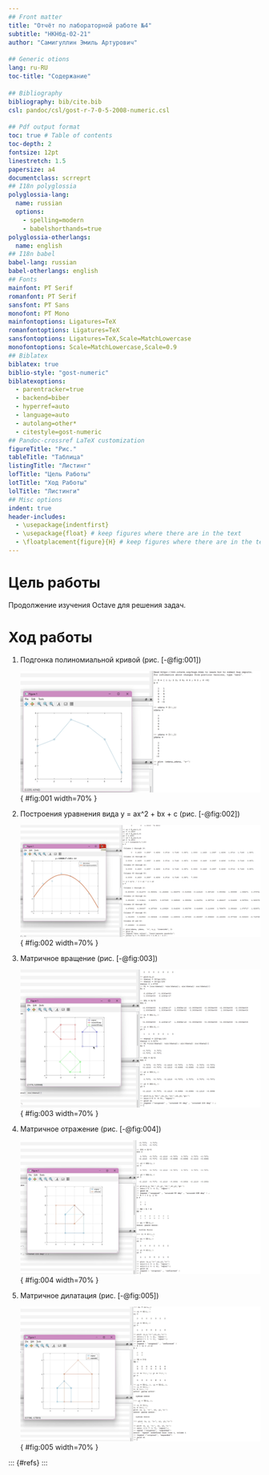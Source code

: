 ```yaml
---
## Front matter
title: "Отчёт по лабораторной работе №4"
subtitle: "НКНбд-02-21"
author: "Самигуллин Эмиль Артурович"

## Generic otions
lang: ru-RU
toc-title: "Содержание"

## Bibliography
bibliography: bib/cite.bib
csl: pandoc/csl/gost-r-7-0-5-2008-numeric.csl

## Pdf output format
toc: true # Table of contents
toc-depth: 2
fontsize: 12pt
linestretch: 1.5
papersize: a4
documentclass: scrreprt
## I18n polyglossia
polyglossia-lang:
  name: russian
  options:
	- spelling=modern
	- babelshorthands=true
polyglossia-otherlangs:
  name: english
## I18n babel
babel-lang: russian
babel-otherlangs: english
## Fonts
mainfont: PT Serif
romanfont: PT Serif
sansfont: PT Sans
monofont: PT Mono
mainfontoptions: Ligatures=TeX
romanfontoptions: Ligatures=TeX
sansfontoptions: Ligatures=TeX,Scale=MatchLowercase
monofontoptions: Scale=MatchLowercase,Scale=0.9
## Biblatex
biblatex: true
biblio-style: "gost-numeric"
biblatexoptions:
  - parentracker=true
  - backend=biber
  - hyperref=auto
  - language=auto
  - autolang=other*
  - citestyle=gost-numeric
## Pandoc-crossref LaTeX customization
figureTitle: "Рис."
tableTitle: "Таблица"
listingTitle: "Листинг"
lofTitle: "Цель Работы"
lotTitle: "Ход Работы"
lolTitle: "Листинги"
## Misc options
indent: true
header-includes:
  - \usepackage{indentfirst}
  - \usepackage{float} # keep figures where there are in the text
  - \floatplacement{figure}{H} # keep figures where there are in the text
---
```


# Цель работы

Продолжение изучения Octave для решения задач.

# Ход работы

1. Подгонка полиномиальной кривой (рис. [-@fig:001])

   ![Подгонка полиномиальной кривой](image/1.png){ #fig:001 width=70% }

2. Построения уравнения вида y = ax^2 + bx + c (рис. [-@fig:002])

   ![уравнения вида y = ax^2 + bx + c](image/2.png){ #fig:002 width=70% }

3. Матричное вращение (рис. [-@fig:003])

   ![Вращение](image/3.png){ #fig:003 width=70% }

4. Матричное отражение (рис. [-@fig:004])

   ![Отражение](image/4.png){ #fig:004 width=70% }

5. Матричное дилатация (рис. [-@fig:005])

   ![Дилатация](image/5.png){ #fig:005 width=70% }
   

::: {#refs}
:::
